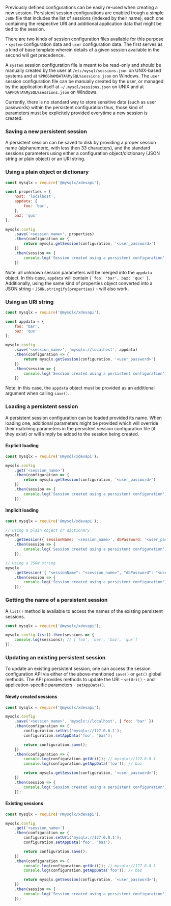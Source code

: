 Previously defined configurations can be easily re-used when creating a new session. Persistent session configurations are enabled trough a simple `JSON` file that includes the list of sessions (indexed by their name), each one containing the respective URI and additional application data that might be tied to the session.

There are two kinds of session configuration files available for this purpose - `system` configuration data and `user` configuration data. The first serves as a kind of base template wherein details of a given session available in the second will get precedence.

A `system` session configuration file is meant to be read-only and should be manually created by the user at `/etc/mysql/sessions.json` on UNIX-based systems and at `%PROGRAMDATA%MySQL%sessions.json` on Windows. The `user` session configuration file can be manually created by the user, or managed by the application itself at `~/.mysql/sessions.json` on UNIX and at `%APPDATA%MySQL%sessions.json` on Windows.

Currently, there is no standard way to store sensitive data (such as user passwords) within the persistent configuration thus, those kind of parameters must be explicitely provided everytime a new session is created.

### Saving a new persistent session

A persistent session can be saved to disk by providing a proper session name (alphanumeric, with less then 33 characters), and the standard sessions parameters using either a configuration object/dictionary (JSON string or plain object) or an URI string.

### Using a plain object or dictionary

```js
const mysqlx = require('@mysqlx/xdevapi');

const properties = {
    host: 'localhost',
    appdata: {
        foo: 'bar',
    },
    baz: 'qux'
};

mysqlx.config
    .save('<session_name>', properties)
    .then(configuration => {
        return mysqlx.getSession(configuration, '<user_password>')
    })
    .then(session => {
        console.log('Session created using a persistent configuration');
    })
```

Note: all unknown session parameters will be merged into the `appdata` object. In this case, `appdata` will contain `{ foo: 'bar', baz: 'qux' }`. Additionally, using the same kind of properties object converted into a JSON string - `JSON.stringify(properties)` - will also work.

### Using an URI string

```js
const mysqlx = require('@mysqlx/xdevapi');

const appdata = {
    foo: 'bar',
    baz: 'qux'
};

mysqlx.config
    .save('<session_name>', 'mysqlx://localhost', appdata)
    .then(configuration => {
        return mysqlx.getSession(configuration, '<user_password>')
    })
    .then(session => {
        console.log('Session created using a persistent configuration');
    })
```

Note: in this case, the `appdata` object must be provided as an additional argument when calling `save()`.

### Loading a persistent session

A persistent session configuration can be loaded provided its name. When loading one, additional parameters might be provided which will override their matching parameters in the persistent session configuration file (if they exist) or will simply be added to the session being created.

#### Explicit loading

```js
const mysqlx = require('@mysql/xdevapi');

mysqlx.config
    .get('<session_name>')
    .then(configuration => {
        return mysqlx.getSession(configuration, '<user_password>')
    })
    .then(session => {
        console.log('Session created using a persistent configuration');
    });
```

#### Implicit loading

```js
const mysqlx = require('@mysql/xdevapi');

// Using a plain object or dictionary
mysqlx
    .getSession({ sessionName: '<session_name>', dbPassword: '<user_password>' }})
    .then(session => {
        console.log('Session created using a persistent configuration');
    });

// Using a JSON string
mysqlx
    .getSession('{ "sessionName": "<session_name>", "dbPassword": "<user_password>" }')
    .then(session => {
        console.log('Session created using a persistent configuration');
    });
```

### Getting the name of a persistent session

A `list()` method is available to access the names of the existing persistent sessions.

```js
const mysqlx = require('@mysqlx/xdevapi');

mysqlx.config.list().then(sessions => {
    console.log(sessions); // ['foo', 'bar', 'baz', 'qux']
});
```

### Updating an existing persistent session

To update an existing persistent session, one can access the session configuration API via either of the above-mentioned `save()` or `get()` global methods. The API provides methods to update the URI - `setUri()` - and application-specific parameters - `setAppData()`.

#### Newly created sessions

```js
const mysqlx = require('@mysqlx/xdevapi');

mysqlx.config
    .save('<session_name>', 'mysqlx://localhost', { foo: 'bar' })
    .then(configuration => {
        configuration.setUri('mysqlx://127.0.0.1');
        configuration.setAppData('foo', 'baz');

        return configuration.save();
    })
    .then(configuration => {
        console.log(configuration.getUri()); // mysqlx://127.0.0.1
        console.log(configuration.getAppData('foo')); // baz

        return mysqlx.getSession(configuration, '<user_password>');
    })
    .then(session => {
        console.log('Session created using a persistent configuration');
    });
```

#### Existing sessions

```js
const mysqlx = require('@mysqlx/xdevapi');

mysqlx.config
    .get('<session_name>')
    .then(configuration => {
        configuration.setUri('mysqlx://127.0.0.1');
        configuration.setAppData('foo', 'baz');

        return configuration.save();
    })
    .then(configuration => {
        console.log(configuration.getUri()); // mysqlx://127.0.0.1
        console.log(configuration.getAppData('foo')); // baz

        return mysqlx.getSession(configuration, '<user_password>');
    })
    .then(session => {
        console.log('Session created using a persistent configuration');
    });
```
